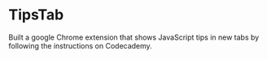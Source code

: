 # TipsTab
Built a google Chrome extension that shows JavaScript tips in new tabs by following the instructions on Codecademy.
